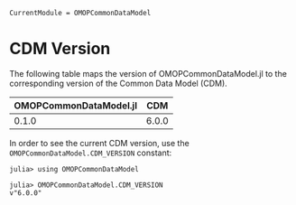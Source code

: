 ```@meta
CurrentModule = OMOPCommonDataModel
```

# CDM Version

The following table maps the version of OMOPCommonDataModel.jl to the
corresponding version of the Common Data Model (CDM).

| OMOPCommonDataModel.jl | CDM    |
| ---------------------- | ------ |
| 0.1.0                  | 6.0.0  |

In order to see the current CDM version, use the `OMOPCommonDataModel.CDM_VERSION` constant:
```jldoctest
julia> using OMOPCommonDataModel

julia> OMOPCommonDataModel.CDM_VERSION
v"6.0.0"
```

